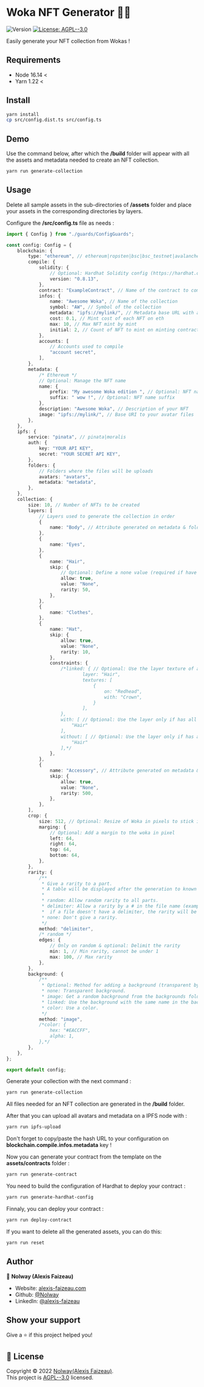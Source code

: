 <h1>Woka NFT Generator 🧙‍♂️</h1>
<p>
  <img alt="Version" src="https://img.shields.io/badge/version-1.2.0-blue.svg?cacheSeconds=2592000" />
  <a href="LICENSE.txt" target="_blank">
    <img alt="License: AGPL--3.0" src="https://img.shields.io/badge/License-AGPL--3.0-yellow.svg" />
  </a>
</p>

Easily generate your NFT collection from Wokas !

## Requirements

-   Node 16.14 <
-	Yarn 1.22 <

## Install

```sh
yarn install
cp src/config.dist.ts src/config.ts
```

## Demo

Use the command below, after which the **/build** folder will appear with all the assets and metadata needed to create an NFT collection.

```sh
yarn run generate-collection
```

## Usage

Delete all sample assets in the sub-directories of **/assets** folder and place your assets in the corresponding directories by layers.

Configure the **/src/config.ts** file as needs :

```ts
import { Config } from "./guards/ConfigGuards";

const config: Config = {
    blockchain: {
        type: "ethereum", // ethereum|ropsten|bsc|bsc_testnet|avalanche|nahmii|nahmii_testnet
        compile: {
            solidity: {
                // Optional: Hardhat Solidity config (https://hardhat.org/config/#solidity-configuration)
                version: "0.8.13",
            },
            contract: "ExampleContract", // Name of the contract to compile
            infos: {
                name: "Awesome Woka", // Name of the collection
                symbol: "AW", // Symbol of the collection
                metadata: "ipfs://mylink/", // Metadata base URL with a / at end
				cost: 0.1, // Mint cost of each NFT on eth
				max: 10, // Max NFT mint by mint
				initial: 2, // Count of NFT to mint on minting contract
            },
            accounts: [
                // Accounts used to compile
                "account secret",
            ],
        },
        metadata: {
            /* Ethereum */
            // Optional: Manage the NFT name
            name: {
                prefix: "My awesome Woka edition ", // Optional: NFT name prefix
                suffix: " wow !", // Optional: NFT name suffix
            },
            description: "Awesome Woka", // Description of your NFT
            image: "ipfs://mylink/", // Base URI to your avatar files
        },
    },
    ipfs: {
        service: "pinata", // pinata|moralis
        auth: {
            key: "YOUR API KEY",
            secret: "YOUR SECRET API KEY",
        },
        folders: {
            // Folders where the files will be uploads
            avatars: "avatars",
            metadata: "metadata",
        },
    },
    collection: {
        size: 10, // Number of NFTs to be created
        layers: [
            // Layers used to generate the collection in order
            {
                name: "Body", // Attribute generated on metadata & folder name on assets/layers/
            },
            {
                name: "Eyes",
            },
            {
                name: "Hair",
                skip: {
                    // Optional: Define a none value (required if have constraint)
                    allow: true,
                    value: "None",
                    rarity: 50,
                },
            },
            {
                name: "Clothes",
            },
            {
                name: "Hat",
                skip: {
                    allow: true,
                    value: "None",
                    rarity: 10,
                },
                constraints: {
                    /*linked: { // Optional: Use the layer texture of an other layer by name
                            layer: "Hair",
                            textures: [
                                {
                                    on: "Redhead",
                                    with: "Crown",
                                }
                            ],
                    },
                    with: [ // Optional: Use the layer only if has all parts required
                        "Hair"
                    ],
                    without: [ // Optional: Use the layer only if has all parts not required is none
                        "Hair"
                    ],*/
                },
            },
            {
                name: "Accessory", // Attribute generated on metadata & folder name on assets/layers/
                skip: {
                    allow: true,
                    value: "None",
                    rarity: 500,
                },
            },
        ],
        crop: {
            size: 512, // Optional: Resize of Woka in pixels to stick it above background (must be smaller than the background)
            marging: {
                // Optional: Add a margin to the woka in pixel
                left: 64,
                right: 64,
                top: 64,
                bottom: 64,
            },
        },
        rarity: {
            /**
             * Give a rarity to a part.
             * A table will be displayed after the generation to known how rare a part is.
             *
             * random: Allow random rarity to all parts.
             * delimiter: Allow a rarity by a # in the file name (example: my-body-is-ready#50.png),
             *  if a file doesn't have a delimiter, the rarity will be set to 100.
             * none: Don't give a rarity.
             */
            method: "delimiter",
            /* random */
            edges: {
                // Only on random & optional: Delimit the rarity
                min: 1, // Min rarity, cannot be under 1
                max: 100, // Max rarity
            },
        },
        background: {
            /**
             * Optional: Method for adding a background (transparent by default)
             * none: Transparent background.
             * image: Get a random background from the backgrounds folder.
             * linked: Use the background with the same name in the backgrounds folder.
             * color: Use a color.
             */
            method: "image",
            /*color: {
                hex: "#EACCFF",
                alpha: 1,
            },*/
        },
    },
};

export default config;
```

Generate your collection with the next command :

```sh
yarn run generate-collection
```

All files needed for an NFT collection are generated in the **/build** folder.


After that you can upload all avatars and metadata on a IPFS node with :

```sh
yarn run ipfs-upload
```

Don't forget to copy/paste the hash URL to your configuration on **blockchain.compile.infos.metadata** key !

Now you can generate your contract from the template on the **assets/contracts** folder :

```sh
yarn run generate-contract
```

You need to build the configuration of Hardhat to deploy your contract :

```sh
yarn run generate-hardhat-config
```

Finnaly, you can deploy your contract :

```sh
yarn run deploy-contract
```

If you want to delete all the generated assets, you can do this:

```sh
yarn run reset
```

## Author

👤 **Nolway (Alexis Faizeau)**

-   Website: [alexis-faizeau.com](https://www.alexis-faizeau.com)
-   Github: [@Nolway](https://github.com/Nolway)
-   LinkedIn: [@alexis-faizeau](https://linkedin.com/in/alexis-faizeau)

## Show your support

Give a ⭐️ if this project helped you!

## 📝 License

Copyright © 2022 [Nolway(Alexis Faizeau)](https://github.com/Nolway).<br />
This project is [AGPL--3.0](LICENSE.txt) licensed.

